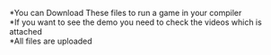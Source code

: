 *You can Download These files to run a game in your compiler                                                                                                           
*If you want to see the demo you need to check the videos which is attached                                                                                            
*All files are uploaded
